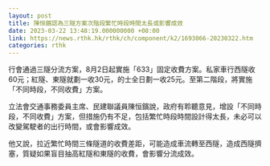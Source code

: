 ```yaml
---
layout: post
title: 陳恒鑌認為三隧方案次階段繁忙時段時間太長或影響成效
date: 2023-03-22 13:48:19.000000000 +08:00
link: https://news.rthk.hk/rthk/ch/component/k2/1693066-20230322.htm
categories: rthk
---
```


行會通過三隧分流方案，8月2日起實施「633」固定收費方案。私家車行西隧收60元；紅隧、東隧就劃一收30元，的士全日劃一收25元。至第二階段，將實施「不同時段，不同收費」方案。

立法會交通事務委員主席、民建聯議員陳恒鑌說，政府有聆聽意見，增設「不同時段，不同收費」方案，但措施仍有不足，包括繁忙時段時間設計得太長，未必可以改變駕駛者的出行時間，或會影響成效。

他又說，拉近繁忙時間三條隧道的收費差距，可能造成車流轉至西隧，造成西隧擠塞，質疑如果盲目抽高紅隧和東隧的收費，會影響分流成效。

